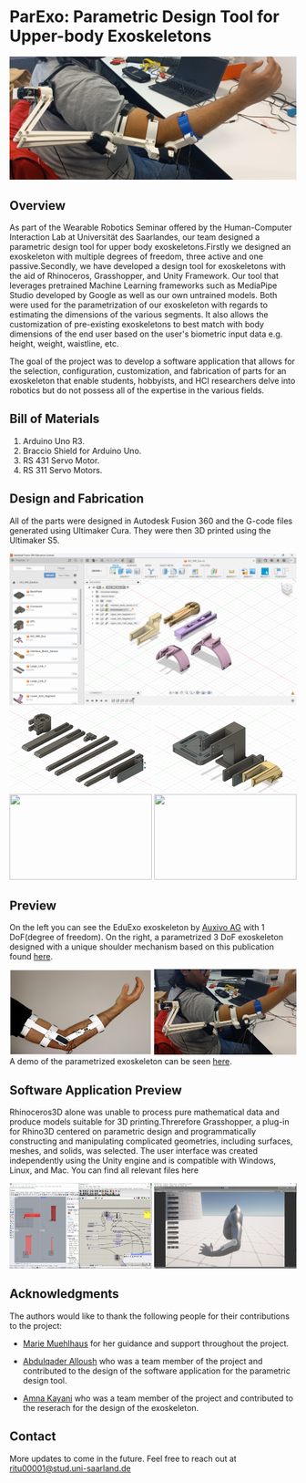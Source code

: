# ParExo: Parametric Design Tool for Upper-body Exoskeletons

<img src="Images/ParExo_3DoF.png">

## Overview
As part of the Wearable Robotics Seminar offered by the Human-Computer Interaction Lab at Universität des Saarlandes, our team designed a parametric design tool for upper body exoskeletons.Firstly we designed an exoskeleton with multiple degrees of freedom, three active and one passive.Secondly, we have developed a design tool for exoskeletons with the aid of Rhinoceros, Grasshopper, and Unity Framework. Our tool that leverages pretrained Machine Learning frameworks such as MediaPipe Studio developed by Google as well as our own untrained models. Both were used for the parametrization of our exoskeleton with regards to estimating the dimensions of the various segments. It also allows the customization of pre-existing exoskeletons to best match with body dimensions of the end user based on the user's biometric input data e.g. height, weight, waistline, etc. <br>
 
The goal of the project was to develop a software application that allows for the selection, configuration, customization, and fabrication of parts for an exoskeleton that enable students, hobbyists, and HCI researchers  delve into robotics but do not possess all of the expertise in the various fields. <br>

## Bill of Materials

1. Arduino Uno R3.
2. Braccio Shield for Arduino Uno.
3. RS 431 Servo Motor. 
4. RS 311 Servo Motors.

## Design and Fabrication

All of the parts were designed in Autodesk Fusion 360 and the G-code files generated using Ultimaker Cura. They were then 3D printed using the Ultimaker S5.

<img src ="Images/Fusion360.png">
<img src ="Images/DPL.png", width="250" height="150"> <img src ="Images/Backplate + Adapter.png", width="250" height="150">
<img src ="Images/DPL_preview.jpg"  width="250" height="150">  <img src ="Images/Complete Assembly.jpg"  width="250" height="150">

## Preview
On the left you can see the EduExo exoskeleton by [Auxivo AG](https://www.auxivo.com/eduexo-maker) with 1 DoF(degree of freedom). On the right, a parametrized 3 DoF exoskeleton designed with a unique shoulder mechanism based on this publication found [here](https://ieeexplore.ieee.org/abstract/document/8014156).<br>

<img src = "Images/EduExo_1DoF.png" width= "250" height = "150"> <img src = "Images/Wearing_the_ParExo.jpg" width= "250" height = "150">
<br>
A demo of the parametrized exoskeleton can be seen [here](https://youtube.com/shorts/W7swaqCZIws?feature=share).<br>

## Software Application Preview
Rhinoceros3D alone was unable to process pure mathematical data and produce models suitable
for 3D printing.Threrefore Grasshopper, a plug-in for Rhino3D centered on parametric design and programmatically constructing and manipulating complicated geometries, including surfaces, meshes, and solids, was selected. The user interface was created independently using the Unity engine and is compatible with Windows, Linux, and Mac. You can find all relevant files here<br>

<img src ="Images/Rhino.png"  width="250" height="150">  <img src ="Images/Unity_UI_pre-alpha.png"  width="250" height="150"> 


## Acknowledgments 
The authors would like to thank the following people for their contributions to the project:
* [Marie Muehlhaus](https://hci.cs.uni-saarland.de/people/marie-muehlhaus/) for her guidance and support throughout the project.

* [ Abdulqader Alloush](amka00004@stud.uni-saarland.de) who was a team member of the project and contributed to the design of the software application for the parametric design tool.

* [ Amna Kayani](amka00004@stud.uni-saarland.de) who was a team member of the project and contributed to the reserach for the design of the exoskeleton.

## Contact
More updates to come in the future. Feel free to reach out at  ritu00001@stud.uni-saarland.de 
